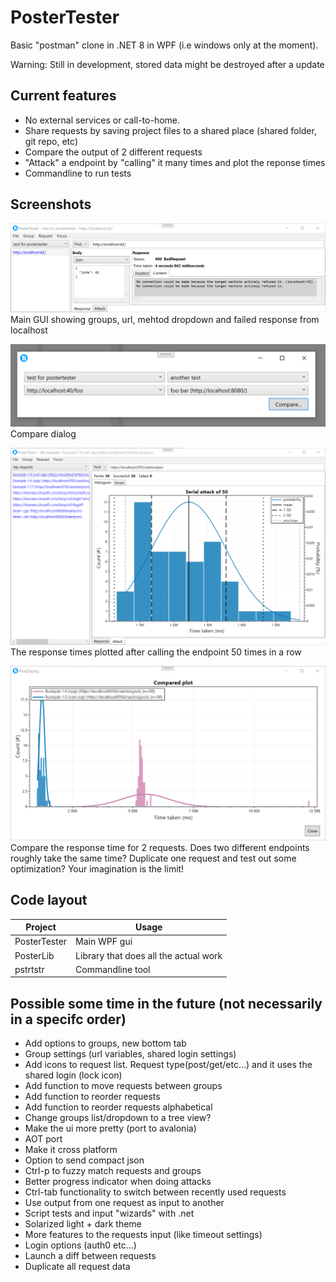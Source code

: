 # PosterTester

Basic "postman" clone in .NET 8 in WPF (i.e windows only at the moment).

Warning: Still in development, stored data might be destroyed after a update



## Current features
* No external services or call-to-home. 
* Share requests by saving project files to a shared place (shared folder, git repo, etc)
* Compare the output of 2 different requests
* "Attack" a endpoint by "calling" it many times and plot the reponse times
* Commandline to run tests



## Screenshots

![Main GUI showing groups, url, mehtod dropdown and failed response from localhost since the backend isn't online, response headers are hidden](data/demo.png)
Main GUI showing groups, url, mehtod dropdown and failed response from localhost

![Compare dialog comparing 2 requests from 2 different groups](data/compare.png)
Compare dialog

![Histogram showing the response time of 50 attacks in the main GUI. The rest of the gui is blurred, since theese are real numbers and the endpoints are under NDA](data/attack-single.png)
The response times plotted after calling the endpoint 50 times in a row

![A histogram showing 2 distinct response times. A blueish that never goes about 2.5 seconds and a redish that never goes below 5 seconds. The actual endooints are blured due to NDA.](data/attack-compare.png)
Compare the response time for 2 requests. Does two different endpoints roughly take the same time? Duplicate one request and test out some optimization? Your imagination is the limit!



## Code layout
| Project      | Usage                                 |
|--------------|---------------------------------------|
| PosterTester | Main WPF gui                          |
| PosterLib    | Library that does all the actual work |
| pstrtstr     | Commandline tool                      |



## Possible some time in the future (not necessarily in a specifc order)
* Add options to groups, new bottom tab
* Group settings (url variables, shared login settings)
* Add icons to request list. Request type(post/get/etc...) and it uses the shared login (lock icon)
* Add function to move requests between groups
* Add function to reorder requests
* Add function to reorder requests alphabetical
* Change groups list/dropdown to a tree view?
* Make the ui more pretty (port to avalonia)
* AOT port
* Make it cross platform
* Option to send compact json
* Ctrl-p to fuzzy match requests and groups
* Better progress indicator when doing attacks
* Ctrl-tab functionality to switch between recently used requests
* Use output from one request as input to another
* Script tests and input "wizards" with .net
* Solarized light + dark theme
* More features to the requests input (like timeout settings)
* Login options (auth0 etc...)
* Launch a diff between requests
* Duplicate all request data
